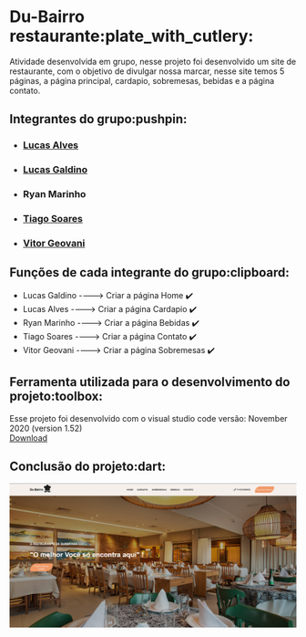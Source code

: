 <h1>Du-Bairro restaurante:plate_with_cutlery:</h1>

Atividade desenvolvida em grupo, nesse projeto foi desenvolvido um site de restaurante, com o objetivo de divulgar nossa marcar, nesse site temos 5 páginas, a página principal, cardapio, sobremesas, bebidas e a página contato.

<h2>Integrantes do grupo:pushpin:</h2>

- <h3><a href="https://github.com/LucasAlvesM">Lucas Alves</a></h3>
- <h3><a href="https://github.com/LucasGaldinno">Lucas Galdino</a></h3>
- <h3>Ryan Marinho</h3>
- <h3><a href="https://github.com/Tiagogtr">Tiago Soares</a></h3>
- <h3><a href="https://github.com/VitorGeovani">Vitor Geovani</a></h3>

<h2>Funções de cada integrante do grupo:clipboard:</h2>

 - Lucas Galdino ----> Criar a página Home :heavy_check_mark:
 - Lucas Alves ----> Criar a página Cardapio :heavy_check_mark:
 - Ryan Marinho ----> Criar a página Bebidas :heavy_check_mark:
 - Tiago Soares ----> Criar a página Contato :heavy_check_mark:
 - Vitor Geovani ----> Criar a página Sobremesas :heavy_check_mark:

<h2>Ferramenta utilizada para o desenvolvimento do projeto:toolbox:</h2>
Esse projeto foi desenvolvido com o visual studio code versão: November 2020 (version 1.52)<br>
<a href="https://code.visualstudio.com/">Download</a>

<h2>Conclusão do projeto:dart:</h2>

<img src="https://raw.githubusercontent.com/LucasGaldinno/Du-Bairro/main/Screenshots/Home.png">
